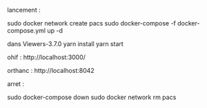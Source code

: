 lancement :

sudo docker network create pacs
sudo docker-compose -f docker-compose.yml up -d

dans Viewers-3.7.0
yarn install
yarn start

ohif : 
http://localhost:3000/

orthanc :
http://localhost:8042


arret : 

sudo docker-compose down
sudo docker network rm pacs
